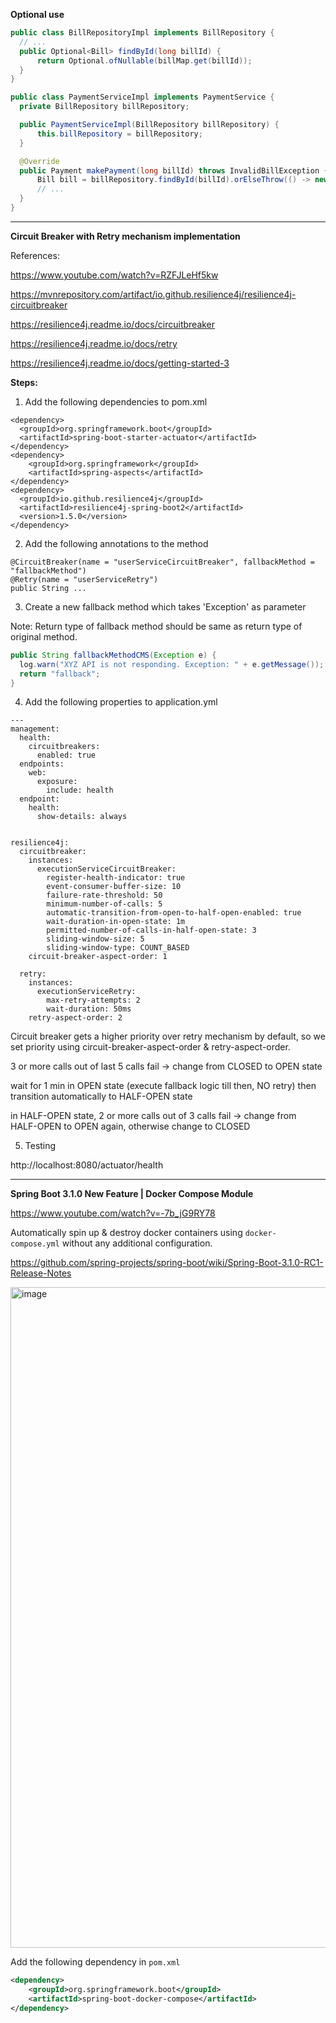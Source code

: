 **Optional use**

```java
public class BillRepositoryImpl implements BillRepository {
  // ...
  public Optional<Bill> findById(long billId) {
      return Optional.ofNullable(billMap.get(billId));
  }
}

public class PaymentServiceImpl implements PaymentService {
  private BillRepository billRepository;

  public PaymentServiceImpl(BillRepository billRepository) {
      this.billRepository = billRepository;
  }

  @Override
  public Payment makePayment(long billId) throws InvalidBillException {
      Bill bill = billRepository.findById(billId).orElseThrow(() -> new InvalidBillException("Bill not found"));
      // ...
  }
}
```

----

**Circuit Breaker with Retry mechanism implementation**

References:

https://www.youtube.com/watch?v=RZFJLeHf5kw

https://mvnrepository.com/artifact/io.github.resilience4j/resilience4j-circuitbreaker

https://resilience4j.readme.io/docs/circuitbreaker

https://resilience4j.readme.io/docs/retry

https://resilience4j.readme.io/docs/getting-started-3

**Steps:**

1. Add the following dependencies to pom.xml

```
<dependency>
  <groupId>org.springframework.boot</groupId>
  <artifactId>spring-boot-starter-actuator</artifactId>
</dependency>
<dependency>
    <groupId>org.springframework</groupId>
    <artifactId>spring-aspects</artifactId>
</dependency>
<dependency>
  <groupId>io.github.resilience4j</groupId>
  <artifactId>resilience4j-spring-boot2</artifactId>
  <version>1.5.0</version>
</dependency>
```

2. Add the following annotations to the method

```
@CircuitBreaker(name = "userServiceCircuitBreaker", fallbackMethod = "fallbackMethod")
@Retry(name = "userServiceRetry")
public String ...
```

3. Create a new fallback method which takes 'Exception' as parameter

Note: Return type of fallback method should be same as return type of original method.

```java
public String fallbackMethodCMS(Exception e) {
  log.warn("XYZ API is not responding. Exception: " + e.getMessage());
  return "fallback";
}
```

4. Add the following properties to application.yml

```
---
management:
  health:
    circuitbreakers:
      enabled: true
  endpoints:
    web:
      exposure:
        include: health
  endpoint:
    health:
      show-details: always


resilience4j:
  circuitbreaker:
    instances:
      executionServiceCircuitBreaker:
        register-health-indicator: true
        event-consumer-buffer-size: 10
        failure-rate-threshold: 50
        minimum-number-of-calls: 5
        automatic-transition-from-open-to-half-open-enabled: true
        wait-duration-in-open-state: 1m
        permitted-number-of-calls-in-half-open-state: 3
        sliding-window-size: 5
        sliding-window-type: COUNT_BASED
    circuit-breaker-aspect-order: 1

  retry:
    instances:
      executionServiceRetry:
        max-retry-attempts: 2
        wait-duration: 50ms
    retry-aspect-order: 2
```

Circuit breaker gets a higher priority over retry mechanism by default, so we set priority using circuit-breaker-aspect-order & retry-aspect-order.

3 or more calls out of last 5 calls fail -> change from CLOSED to OPEN state

wait for 1 min in OPEN state (execute fallback logic till then, NO retry) then transition automatically to HALF-OPEN state

in HALF-OPEN state, 2 or more calls out of 3 calls fail -> change from HALF-OPEN to OPEN again, otherwise change to CLOSED

5. Testing

http://localhost:8080/actuator/health

---

**Spring Boot 3.1.0 New Feature | Docker Compose Module**

https://www.youtube.com/watch?v=-7b_jG9RY78

Automatically spin up & destroy docker containers using `docker-compose.yml` without any additional configuration.

https://github.com/spring-projects/spring-boot/wiki/Spring-Boot-3.1.0-RC1-Release-Notes

<img width="1057" alt="image" src="https://github.com/user-attachments/assets/a6abbdc3-3a47-484a-9b7c-1928b40bdcbb" />

Add the following dependency in `pom.xml`

```xml
<dependency>
    <groupId>org.springframework.boot</groupId>
    <artifactId>spring-boot-docker-compose</artifactId>
</dependency>
```
